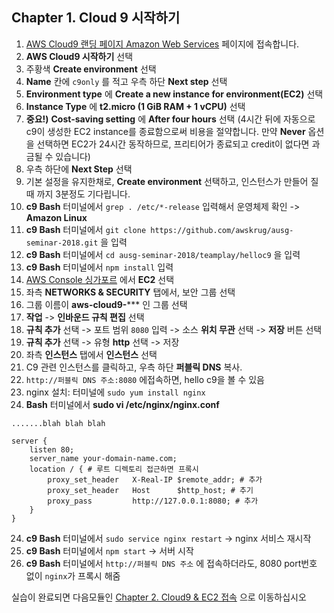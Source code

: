 ## Chapter 1. Cloud 9 시작하기
1. [AWS Cloud9 랜딩 페이지 Amazon Web Services](https://aws.amazon.com/ko/cloud9/) 페이지에 접속합니다.
2. **AWS Cloud9 시작하기** 선택
3. 주황색 **Create environment** 선택
4. **Name** 칸에 `c9only` 를 적고 우측 하단 **Next step** 선택
5. **Environment type** 에 **Create a new instance for environment(EC2)** 선택
6. **Instance Type** 에 **t2.micro (1 GiB RAM + 1 vCPU)** 선택
7. **중요!)**  **Cost-saving setting** 에 **After four hours** 선택
(4시간 뒤에 자동으로 c9이 생성한 EC2 instance를 종료함으로써 비용을 절약합니다. 만약 **Never** 옵션을 선택하면 EC2가 24시간 동작하므로, 프리티어가 종료되고 credit이 없다면 과금될 수 있습니다)
8. 우측 하단에 **Next Step** 선택
9. 기본 설정을 유지한채로, **Create environment** 선택하고, 인스턴스가 만들어 질 때 까지 3분정도 기다립니다.
10. **c9 Bash** 터미널에서 `grep . /etc/*-release` 입력해서 운영체제 확인 -> **Amazon Linux**
11. **c9 Bash** 터미널에서 `git clone https://github.com/awskrug/ausg-seminar-2018.git` 을 입력
12. **c9 Bash** 터미널에서 `cd ausg-seminar-2018/teamplay/helloc9` 을 입력
13. **c9 Bash** 터미널에서 `npm install` 입력
14. [AWS Console 싱가포르](https://ap-southeast-1.console.aws.amazon.com/console/home?region=ap-southeast-1) 에서 **EC2** 선택 
15. 좌측 **NETWORKS & SECURITY** 탭에서, 보안 그룹 선택
16. 그룹 이름이 **aws-cloud9-***** 인 그룹 선택
17. **작업** -> **인바운드 규칙 편집** 선택
18. **규칙 추가** 선택 -> 포트 범위 `8080` 입력 -> 소스 **위치 무관** 선택 -> **저장** 버튼 선택
19. **규칙 추가** 선택 -> 유형 **http** 선택 -> 저장
20. 좌측 **인스턴스** 탭에서 **인스턴스** 선택
21. C9 관련 인스턴스를 클릭하고, 우측 하단 **퍼블릭 DNS** 복사.
22. `http://퍼블릭 DNS 주소:8080` 에접속하면, hello c9을 볼 수 있음
23. nginx 설치: 터미널에 `sudo yum install nginx`
24. **Bash** 터미널에서 **sudo vi /etc/nginx/nginx.conf**
```
.......blah blah blah

server {
    listen 80;
    server_name your-domain-name.com;
    location / { # 루트 디렉토리 접근하면 프록시
        proxy_set_header   X-Real-IP $remote_addr; # 추가
        proxy_set_header   Host      $http_host; # 추기
        proxy_pass         http://127.0.0.1:8080; # 추가
    }
}
```
24. **c9 Bash** 터미널에서 `sudo service nginx restart` -> nginx 서비스 재시작
25. **c9 Bash** 터미널에서 `npm start` -> 서버 시작
26. **c9 Bash** 터미널에서 `http://퍼블릭 DNS 주소` 에 접속하더라도, 8080 port번호 없이 `nginx`가 프록시 해줌

실습이 완료되면 다음모듈인 [Chapter 2. Cloud9 & EC2 접속](../2_c9-ec2/README.md) 으로 이동하십시오
